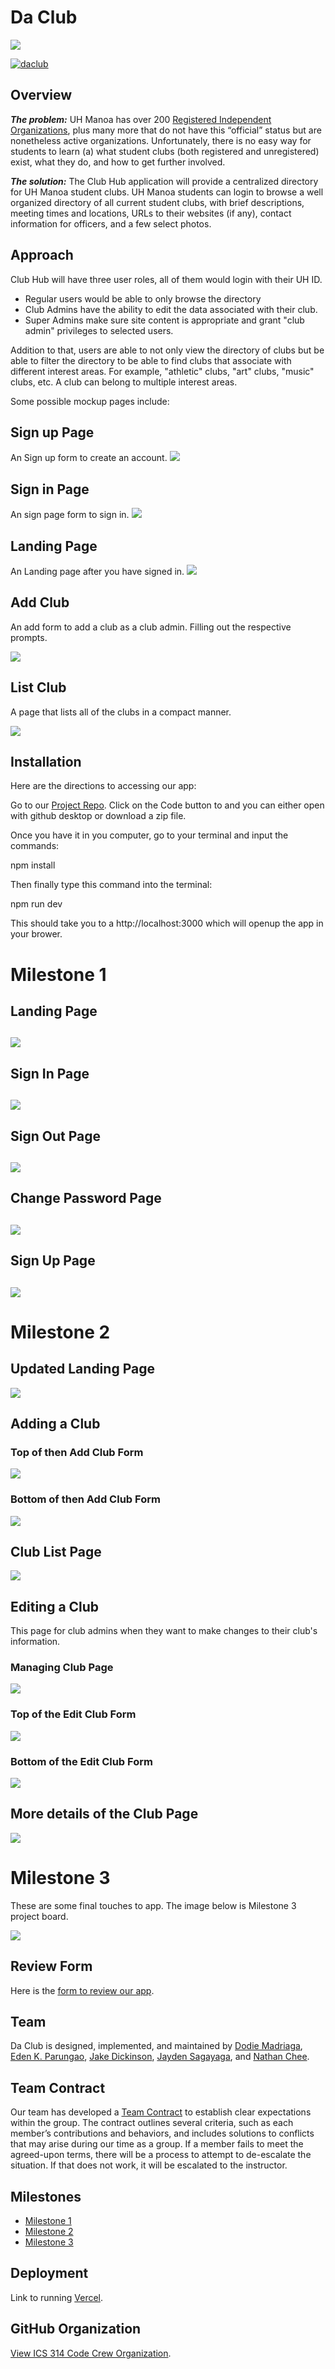<h1>Da Club</h1>

<img src="/doc/daClubLogo.png">

[![daclub](https://github.com/ics-314-code-crew/daclub/actions/workflows/ci.yml/badge.svg)](https://github.com/ics-314-code-crew/daclub/actions/workflows/ci.yml)

<h2>Overview</h2>
<b><i>The problem:</i></b> UH Manoa has over 200 <a href="https://manoa.hawaii.edu/studentlife/involvement/registered-independent-organizations/">Registered Independent Organizations</a>, plus many more that do not have this “official” status but are nonetheless active organizations. Unfortunately, there is no easy way for students to learn (a) what student clubs (both registered and unregistered) exist, what they do, and how to get further involved.

<b><i>The solution:</i></b> The Club Hub application will provide a centralized directory for UH Manoa student clubs. UH Manoa students can login to browse a well organized directory of all current student clubs, with brief descriptions, meeting times and locations, URLs to their websites (if any), contact information for officers, and a few select photos.

<h2>Approach</h2>
Club Hub will have three user roles, all of them would login with their UH ID. 
  <ul>
    <li>Regular users would be able to only browse the directory</li>
    <li>Club Admins have the ability to edit the data associated with their club.</li>
    <li>Super Admins make sure site content is appropriate and grant "club admin" privileges to selected users.</li>
  </ul>
Addition to that, users are able to not only view the directory of clubs but be able to filter the directory to be able to find clubs that associate with different interest areas. For example, "athletic" clubs, "art" clubs, "music" clubs, etc. A club can belong to multiple interest areas.

Some possible mockup pages include:

<h2>Sign up Page</h2>
An Sign up form to create an account.
<img src="doc/sign-up-register-page.png">

<h2>Sign in Page</h2>
An sign page form to sign in.
<img src="doc/sign-in-page.png">

<h2>Landing Page</h2>
An Landing page after you have signed in.
<img src="doc/da-club-landing-2.png">

<h2>Add Club</h2>
<p>An add form to add a club as a club admin. Filling out the respective prompts.</p>
<img src="doc/add-club.png">

<h2>List Club</h2>
<p>A page that lists all of the clubs in a compact manner.</p>
<img src="doc/list-club.png">


<h2>Installation</h2>
<p>Here are the directions to accessing our app:</p>
<p>Go to our <a href="https://github.com/ics-314-code-crew/daclub">Project Repo</a>. Click on the Code button to and you can either open with github desktop or download a zip file.</p>
<p>Once you have it in you computer, go to your terminal and input the commands:</p>
<p>npm install</p>
<p>Then finally type this command into the terminal:</p>
<p>npm run dev</p>
<p>This should take you to a http://localhost:3000 which will openup the app in your brower.</p>


<h1>Milestone 1</h1>

<h2>Landing Page<h2>
<img src="doc/revisedLanding.png">


<h2>Sign In Page<h2>
<img src="doc/rSignInPage.png">


<h2>Sign Out Page<h2>
<img src="doc/signout-page.png">


<h2>Change Password Page<h2>
<img src="doc/change-password-page.png">

<!--
<h2>Logged In Landing Page<h2>
<img src="doc/rSignedInLanding.png">
-->

<h2>Sign Up Page<h2>
<img src="doc/rSignUpPage.png">


<h1>Milestone 2</h1>

<h2>Updated Landing Page</h2>
<img src="doc/new-landing-page.png">


<h2>Adding a Club</h2>
<h3>Top of then Add Club Form</h3>
<img src="doc/add-club-page1.png">
<h3>Bottom of then Add Club Form</h3>
<img src="doc/add-club-page2.png">


<h2>Club List Page</h2>
<img src="doc/club-list-page.png">


<h2>Editing a Club</h2>
This page for club admins when they want to make changes to their club's information.
<h3>Managing Club Page</h3>
<img src="doc/edit-club-page1.png">
<h3>Top of the Edit Club Form</h3>
<img src="doc/edit-club-page2.png">
<h3>Bottom of the Edit Club Form</h3>
<img src="doc/edit-club-page3.png">


<h2>More details of the Club Page</h2>
<img src="doc/club-page-details.png">

<h1>Milestone 3</h1>

<p>These are some final touches to app. The image below is Milestone 3 project board.</p>
<img src="doc/m3.png">

<h2>Review Form</h2>
<p>Here is the <a href="https://docs.google.com/forms/d/e/1FAIpQLSfkbjbfGLN90bl0CNdPvrDSTuAIf0_C34MfQDvW4K79vFWJkA/viewform?usp=sf_link">form to review our app</a>.</p>

<h2>Team</h2>
Da Club is designed, implemented, and maintained by <a href="https://github.com/Dodie-Mad">Dodie Madriaga</a>, <a href="https://github.com/edenkp">Eden K. Parungao</a>, <a href="https://github.com/jaked332">Jake Dickinson</a>, <a href="https://github.com/JaySaga22">Jayden Sagayaga</a>, and <a href="https://github.com/Nate2389">Nathan Chee</a>.
<h2>Team Contract</h2>
Our team has developed a <a href="https://docs.google.com/document/d/1PiApV3qOrppXNGaRf1kudZ24YolmkLwuc0Uw49lqp0w/edit?usp=sharing">Team Contract</a> to establish clear expectations within the group. The contract outlines several criteria, such as each member’s contributions and behaviors, and includes solutions to conflicts that may arise during our time as a group. If a member fails to meet the agreed-upon terms, there will be a process to attempt to de-escalate the situation. If that does not work, it will be escalated to the instructor.
<h2>Milestones</h2>
<ul>
  <li><a href="https://github.com/orgs/ics-314-code-crew/projects/1">Milestone 1</a></li>
  <li><a href="https://github.com/orgs/ics-314-code-crew/projects/5">Milestone 2</a></li>
  <li><a href="https://github.com/orgs/ics-314-code-crew/projects/8">Milestone 3</a></li>
</ul>
<h2>Deployment</h2>
Link to running <a href="https://daclub-omega.vercel.app/">Vercel</a>.
<h2>GitHub Organization</h2>
<a href="https://github.com/ics-314-code-crew">View ICS 314 Code Crew Organization</a>.
